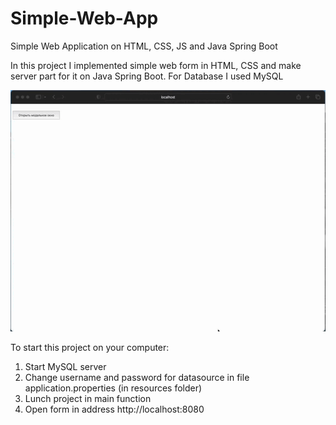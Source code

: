 # Simple-Web-App
Simple Web Application on HTML, CSS, JS and Java Spring Boot

In this project I implemented simple web form in HTML, CSS and make server part for it on Java Spring Boot. For Database I used MySQL

![webapp](webapp.gif)

To start this project on your computer:
1. Start MySQL server
2. Change username and password for datasource in file application.properties (in resources folder)
3. Lunch project in main function
4. Open form in address http://localhost:8080
